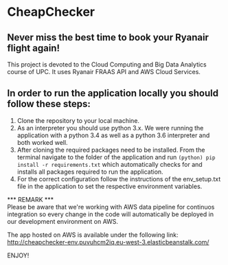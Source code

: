 # CheapChecker
## Never miss the best time to book your Ryanair flight again!
This project is devoted to the Cloud Computing and Big Data Analytics course of UPC. It uses Ryanair FRAAS API and AWS Cloud Services.

## In order to run the application locally you should follow these steps:

1. Clone the repository to your local machine. <br>
2. As an interpreter you should use python 3.x. We were running the application with a python 3.4 as well as a python 3.6 interpreter and both worked well. <br>
3. After cloning the required packages need to be installed. From the terminal navigate to the folder of the application and run ````(python) pip install -r requirements.txt```` which automatically checks for and installs all packages required to run the application. <br>
4. For the correct configuration follow the instructions of the env_setup.txt file in the application to set the respective environment variables. <br>

*** REMARK *** <br>
Please be aware that we're working with AWS data pipeline for continuos integration so every change in the code will automatically be deployed in our development environment on AWS. <br>

The app hosted on AWS is available under the following link: <br>
http://cheapchecker-env.puvuhcm2iq.eu-west-3.elasticbeanstalk.com/


ENJOY!
